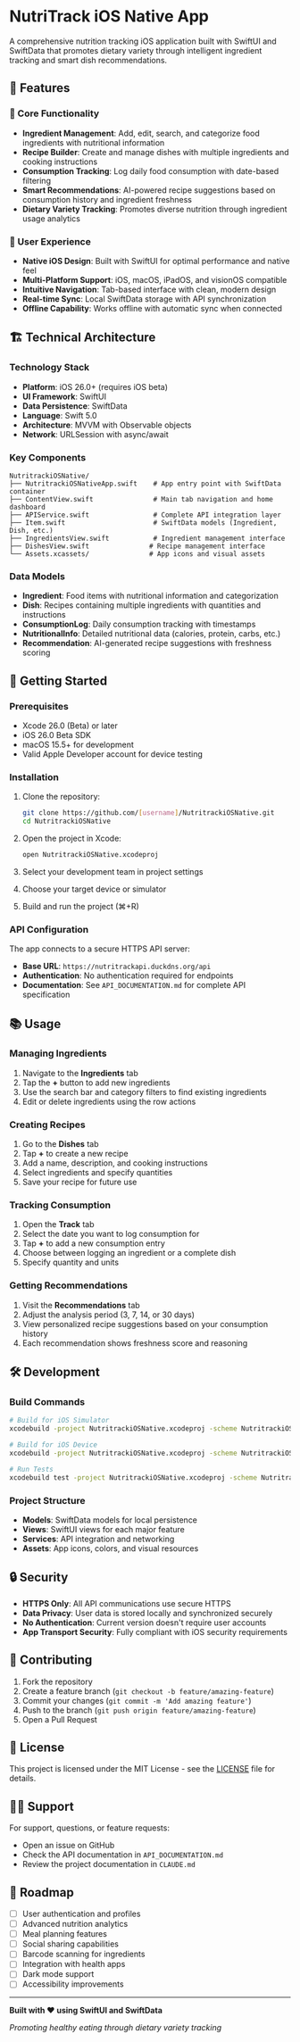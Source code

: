 # NutriTrack iOS Native App

A comprehensive nutrition tracking iOS application built with SwiftUI and SwiftData that promotes dietary variety through intelligent ingredient tracking and smart dish recommendations.

## 🌟 Features

### 📱 Core Functionality
- **Ingredient Management**: Add, edit, search, and categorize food ingredients with nutritional information
- **Recipe Builder**: Create and manage dishes with multiple ingredients and cooking instructions
- **Consumption Tracking**: Log daily food consumption with date-based filtering
- **Smart Recommendations**: AI-powered recipe suggestions based on consumption history and ingredient freshness
- **Dietary Variety Tracking**: Promotes diverse nutrition through ingredient usage analytics

### 🎨 User Experience
- **Native iOS Design**: Built with SwiftUI for optimal performance and native feel
- **Multi-Platform Support**: iOS, macOS, iPadOS, and visionOS compatible
- **Intuitive Navigation**: Tab-based interface with clean, modern design
- **Real-time Sync**: Local SwiftData storage with API synchronization
- **Offline Capability**: Works offline with automatic sync when connected

## 🏗️ Technical Architecture

### **Technology Stack**
- **Platform**: iOS 26.0+ (requires iOS beta)
- **UI Framework**: SwiftUI
- **Data Persistence**: SwiftData
- **Language**: Swift 5.0
- **Architecture**: MVVM with Observable objects
- **Network**: URLSession with async/await

### **Key Components**
```
NutritrackiOSNative/
├── NutritrackiOSNativeApp.swift    # App entry point with SwiftData container
├── ContentView.swift               # Main tab navigation and home dashboard
├── APIService.swift                # Complete API integration layer
├── Item.swift                      # SwiftData models (Ingredient, Dish, etc.)
├── IngredientsView.swift           # Ingredient management interface
├── DishesView.swift               # Recipe management interface
└── Assets.xcassets/               # App icons and visual assets
```

### **Data Models**
- **Ingredient**: Food items with nutritional information and categorization
- **Dish**: Recipes containing multiple ingredients with quantities and instructions
- **ConsumptionLog**: Daily consumption tracking with timestamps
- **NutritionalInfo**: Detailed nutritional data (calories, protein, carbs, etc.)
- **Recommendation**: AI-generated recipe suggestions with freshness scoring

## 🚀 Getting Started

### **Prerequisites**
- Xcode 26.0 (Beta) or later
- iOS 26.0 Beta SDK
- macOS 15.5+ for development
- Valid Apple Developer account for device testing

### **Installation**
1. Clone the repository:
   ```bash
   git clone https://github.com/[username]/NutritrackiOSNative.git
   cd NutritrackiOSNative
   ```

2. Open the project in Xcode:
   ```bash
   open NutritrackiOSNative.xcodeproj
   ```

3. Select your development team in project settings
4. Choose your target device or simulator
5. Build and run the project (⌘+R)

### **API Configuration**
The app connects to a secure HTTPS API server:
- **Base URL**: `https://nutritrackapi.duckdns.org/api`
- **Authentication**: No authentication required for endpoints
- **Documentation**: See `API_DOCUMENTATION.md` for complete API specification

## 📚 Usage

### **Managing Ingredients**
1. Navigate to the **Ingredients** tab
2. Tap the **+** button to add new ingredients
3. Use the search bar and category filters to find existing ingredients
4. Edit or delete ingredients using the row actions

### **Creating Recipes**
1. Go to the **Dishes** tab
2. Tap **+** to create a new recipe
3. Add a name, description, and cooking instructions
4. Select ingredients and specify quantities
5. Save your recipe for future use

### **Tracking Consumption**
1. Open the **Track** tab
2. Select the date you want to log consumption for
3. Tap **+** to add a new consumption entry
4. Choose between logging an ingredient or a complete dish
5. Specify quantity and units

### **Getting Recommendations**
1. Visit the **Recommendations** tab
2. Adjust the analysis period (3, 7, 14, or 30 days)
3. View personalized recipe suggestions based on your consumption history
4. Each recommendation shows freshness score and reasoning

## 🛠️ Development

### **Build Commands**
```bash
# Build for iOS Simulator
xcodebuild -project NutritrackiOSNative.xcodeproj -scheme NutritrackiOSNative -sdk iphonesimulator

# Build for iOS Device
xcodebuild -project NutritrackiOSNative.xcodeproj -scheme NutritrackiOSNative -sdk iphoneos

# Run Tests
xcodebuild test -project NutritrackiOSNative.xcodeproj -scheme NutritrackiOSNative -destination 'platform=iOS Simulator,name=iPhone 15 Pro'
```

### **Project Structure**
- **Models**: SwiftData models for local persistence
- **Views**: SwiftUI views for each major feature
- **Services**: API integration and networking
- **Assets**: App icons, colors, and visual resources

## 🔒 Security

- **HTTPS Only**: All API communications use secure HTTPS
- **Data Privacy**: User data is stored locally and synchronized securely
- **No Authentication**: Current version doesn't require user accounts
- **App Transport Security**: Fully compliant with iOS security requirements

## 🤝 Contributing

1. Fork the repository
2. Create a feature branch (`git checkout -b feature/amazing-feature`)
3. Commit your changes (`git commit -m 'Add amazing feature'`)
4. Push to the branch (`git push origin feature/amazing-feature`)
5. Open a Pull Request

## 📄 License

This project is licensed under the MIT License - see the [LICENSE](LICENSE) file for details.

## 🙋‍♂️ Support

For support, questions, or feature requests:
- Open an issue on GitHub
- Check the API documentation in `API_DOCUMENTATION.md`
- Review the project documentation in `CLAUDE.md`

## 🎯 Roadmap

- [ ] User authentication and profiles
- [ ] Advanced nutrition analytics
- [ ] Meal planning features
- [ ] Social sharing capabilities
- [ ] Barcode scanning for ingredients
- [ ] Integration with health apps
- [ ] Dark mode support
- [ ] Accessibility improvements

---

**Built with ❤️ using SwiftUI and SwiftData**

*Promoting healthy eating through dietary variety tracking*